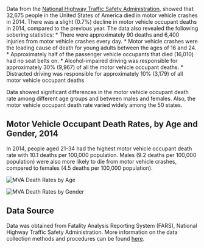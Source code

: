 Data from the [National Highway Traffic Safety Administration](https://www.nhtsa.gov/), showed that 32,675 people in the United States of America died in motor vehicle crashes in 2014. There was a slight (0.7%) decline in motor vehicle occupant deaths in 2014, compared to the previous year. The data also revealed the following sobering statistics: \* There were approximately 90 deaths and 6,400 injuries from motor vehicle crashes every day. \* Motor vehicle crashes were the leading cause of death for young adults between the ages of 16 and 24. \* Approximately half of the passenger vehicle occupants that died (16,010) had no seat belts on. \* Alcohol-impaired driving was responsible for approximately 30% (9,967) of all the motor vehicle occupant deaths. \* Distracted driving was responsible for approximately 10% (3,179) of all motor vehicle occupant deaths

Data showed significant differences in the motor vehicle occupant death rate among different age groups and between males and females. Also, the motor vehicle occupant death rate varied widely among the 50 states.

Motor Vehicle Occupant Death Rates, by Age and Gender, 2014
-----------------------------------------------------------

In 2014, people aged 21-34 had the highest motor vehicle occupant death rate with 10.1 deaths per 100,000 population. Males (9.2 deaths per 100,000 population) were also more likely to die from motor vehicle crashes, compared to females (4.5 deaths per 100,000 population).

![MVA Death Rates by Age](https://raw.githubusercontent.com/kabirumurtala/kabirumurtala.github.io/master/_posts/figure/mva2-1.png)

![MVA Death Rates by Gender](https://raw.githubusercontent.com/kabirumurtala/kabirumurtala.github.io/master/_posts/figure/mva3-1.png)


Data Source
-----------

Data was obtained from Fatality Analysis Reporting System (FARS), National Highway Traffic Safety Administration. More information on the data collection methods and procedures can be found [here](https://www.nhtsa.gov/research-data).



